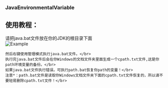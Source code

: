 ### JavaEnvironmentalVariable</br>
## 使用教程： </br>
请把java.bat文件放在你的JDK的根目录下面</br>
![Example](https://i.loli.net/2019/01/17/5c408d4a5675e.png) </br>
```
然后右键使用管理模式执行java.bat文件。</br>
执行完java.bat文件后会在你Windows的文档文件夹里面生成一个cpath.txt文件,这是你path环境变量的备份。</br>
如果java.bat文件执行错误。可执行path.bat恢复你path的变量！</br>
注意*：path.bat文件是读取你Windows文档文件夹下面的cpath.txt文件恢复的，所以请不要轻易删除cpath.txt文件！</br>
```
